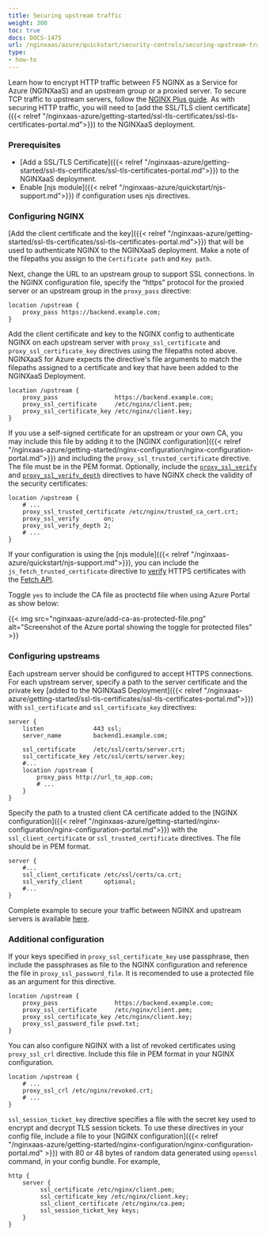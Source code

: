 ```yaml
---
title: Securing upstream traffic
weight: 300
toc: true
docs: DOCS-1475
url: /nginxaas/azure/quickstart/security-controls/securing-upstream-traffic/
type:
- how-to
---
```



Learn how to encrypt HTTP traffic between F5 NGINX as a Service for Azure (NGINXaaS) and an upstream group or a proxied server. To secure TCP traffic to upstream servers, follow the [NGINX Plus guide](https://docs.nginx.com/nginx/admin-guide/security-controls/securing-tcp-traffic-upstream/). As with securing HTTP traffic, you will need to [add the SSL/TLS client certificate]({{< relref "/nginxaas-azure/getting-started/ssl-tls-certificates/ssl-tls-certificates-portal.md">}}) to the NGINXaaS deployment.

### Prerequisites

- [Add a SSL/TLS Certificate]({{< relref "/nginxaas-azure/getting-started/ssl-tls-certificates/ssl-tls-certificates-portal.md">}}) to the NGINXaaS deployment.
- Enable [njs module]({{< relref "/nginxaas-azure/quickstart/njs-support.md">}}) if configuration uses njs directives.

### Configuring NGINX

[Add the client certificate and the key]({{< relref "/nginxaas-azure/getting-started/ssl-tls-certificates/ssl-tls-certificates-portal.md">}}) that will be used to authenticate NGINX to the NGINXaaS deployment. Make a note of the filepaths you assign to the `Certificate path` and `Key path`.

Next, change the URL to an upstream group to support SSL connections. In the NGINX configuration file, specify the “https” protocol for the proxied server or an upstream group in the `proxy_pass` directive:

```nginx
location /upstream {
    proxy_pass https://backend.example.com;
}
```

Add the client certificate and key to the NGINX config to authenticate NGINX on each upstream server with `proxy_ssl_certificate` and `proxy_ssl_certificate_key` directives using the filepaths noted above. NGINXaaS for Azure expects the directive's file arguments to match the filepaths assigned to a certificate and key that have been added to the NGINXaaS Deployment.

```nginx
location /upstream {
    proxy_pass                https://backend.example.com;
    proxy_ssl_certificate     /etc/nginx/client.pem;
    proxy_ssl_certificate_key /etc/nginx/client.key;
}
```

If you use a self-signed certificate for an upstream or your own CA, you may include this file by adding it to the [NGINX configuration]({{< relref "/nginxaas-azure/getting-started/nginx-configuration/nginx-configuration-portal.md">}}) and including the `proxy_ssl_trusted_certificate` directive. The file must be in the PEM format. Optionally, include the [`proxy_ssl_verify`](http://nginx.org/en/docs/http/ngx_http_proxy_module.html#proxy_ssl_verify) and [`proxy_ssl_verify_depth`](http://nginx.org/en/docs/http/ngx_http_proxy_module.html#proxy_ssl_verify_depth) directives to have NGINX check the validity of the security certificates:

```nginx
location /upstream {
    # ...
    proxy_ssl_trusted_certificate /etc/nginx/trusted_ca_cert.crt;
    proxy_ssl_verify       on;
    proxy_ssl_verify_depth 2;
    # ...
}
```

If your configuration is using the [njs module]({{< relref "/nginxaas-azure/quickstart/njs-support.md">}}), you can include the `js_fetch_trusted_certificate` directive to [verify](http://nginx.org/en/docs/njs/reference.html#fetch_verify) HTTPS certificates with the [Fetch API](http://nginx.org/en/docs/njs/reference.html#ngx_fetch).

Toggle `yes` to include the CA file as proctectd file when using Azure Portal as show below:

{{< img src="nginxaas-azure/add-ca-as-protected-file.png" alt="Screenshot of the Azure portal showing the toggle for protected files" >}}

### Configuring upstreams

Each upstream server should be configured to accept HTTPS connections. For each upstream server, specify a path to the server certificate and the private key [added to the NGINXaaS Deployment]({{< relref "/nginxaas-azure/getting-started/ssl-tls-certificates/ssl-tls-certificates-portal.md">}}) with `ssl_certificate` and `ssl_certificate_key` directives:

```nginx
server {
    listen              443 ssl;
    server_name         backend1.example.com;

    ssl_certificate     /etc/ssl/certs/server.crt;
    ssl_certificate_key /etc/ssl/certs/server.key;
    #...
    location /upstream {
        proxy_pass http://url_to_app.com;
        # ...
    }
}
```

Specify the path to a trusted client CA certificate added to the [NGINX configuration]({{< relref "/nginxaas-azure/getting-started/nginx-configuration/nginx-configuration-portal.md">}}) with the `ssl_client_certificate` or `ssl_trusted_certificate` directives. The file should be in PEM format.

```nginx
server {
    #...
    ssl_client_certificate /etc/ssl/certs/ca.crt;
    ssl_verify_client      optional;
    #...
}
```

Complete example to secure your traffic between NGINX and upstream servers is available [here](https://docs.nginx.com/nginx/admin-guide/security-controls/securing-http-traffic-upstream/#complete-example).

### Additional configuration

If your keys specified in `proxy_ssl_certificate_key` use passphrase, then include the passphrases as file to the NGINX configuration and reference the file in `proxy_ssl_password_file`. It is recomended to use a protected file as an argument for this directive.

```nginx
location /upstream {
    proxy_pass                https://backend.example.com;
    proxy_ssl_certificate     /etc/nginx/client.pem;
    proxy_ssl_certificate_key /etc/nginx/client.key;
    proxy_ssl_password_file pswd.txt;
}
```

You can also configure NGINX with a list of revoked certificates using `proxy_ssl_crl` directive. Include this file in PEM format in your NGINX configuration.

```nginx
location /upstream {
    # ...
    proxy_ssl_crl /etc/nginx/revoked.crt;
    # ...
}
```

`ssl_session_ticket_key` directive specifies a file with the secret key used to encrypt and decrypt TLS session tickets. To use these directives in your config file, include a file to your [NGINX configuration]({{< relref "/nginxaas-azure/getting-started/nginx-configuration/nginx-configuration-portal.md" >}}) with 80 or 48 bytes of random data generated using `openssl` command, in your config bundle. For example,

```nginx
http {
    server {
         ssl_certificate /etc/nginx/client.pem;
         ssl_certificate_key /etc/nginx/client.key;
         ssl_client_certificate /etc/nginx/ca.pem;
         ssl_session_ticket_key keys;
    }
}
```
